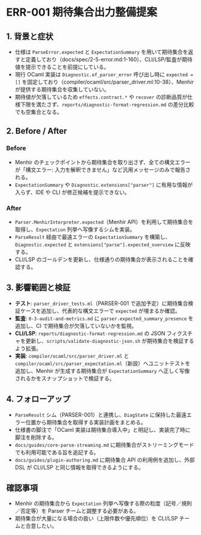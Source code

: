 # ERR-001 期待集合出力整備提案

## 1. 背景と症状
- 仕様は `ParseError.expected` と `ExpectationSummary` を用いて期待集合を返すと定義しており（docs/spec/2-5-error.md:1-160）、CLI/LSP/監査が期待値を提示できることを前提にしている。  
- 現行 OCaml 実装は `Diagnostic.of_parser_error` 呼び出し時に `expected = []` を固定しており（compiler/ocaml/src/parser_driver.ml:10-38）、Menhir が提供する期待集合を収集していない。  
- 期待値が欠落しているため `effects.contract.*` や `recover` の診断品質が仕様下限を満たさず、`reports/diagnostic-format-regression.md` の差分比較でも空集合となる。

## 2. Before / After
### Before
- Menhir のチェックポイントから期待集合を取り出さず、全ての構文エラーが「構文エラー: 入力を解釈できません」など汎用メッセージのみで報告される。  
- `ExpectationSummary` や `Diagnostic.extensions["parser"]` に有用な情報が入らず、IDE や CLI が修正候補を提示できない。

### After
- `Parser.MenhirInterpreter.expected`（Menhir API）を利用して期待集合を取得し、`Expectation` 列挙へ写像するシムを実装。  
- `ParseResult` 経由で最遠エラーの `ExpectationSummary` を構築し、`Diagnostic.expected` と `extensions["parse"].expected_overview` に反映する。  
- CLI/LSP のゴールデンを更新し、仕様通りの期待集合が表示されることを確認する。

## 3. 影響範囲と検証
- **テスト**: `parser_driver_tests.ml`（PARSER-001 で追加予定）に期待集合検証ケースを追加し、代表的な構文エラーで `expected` が埋まるか確認。  
- **監査**: `0-3-audit-and-metrics.md` に `parser.expected_summary_presence` を追加し、CI で期待集合が欠落していないかを監視。  
- **CLI/LSP**: `reports/diagnostic-format-regression.md` の JSON フィクスチャを更新し、`scripts/validate-diagnostic-json.sh` が期待集合を検証するよう拡張。
- **実装**: `compiler/ocaml/src/parser_driver.ml` と `compiler/ocaml/src/parser_expectation.ml`（新設）へユニットテストを追加し、Menhir が生成する期待集合が `ExpectationSummary` へ正しく写像されるかをスナップショットで検証する。

## 4. フォローアップ
- `ParseResult` シム（PARSER-001）と連携し、`DiagState` に保持した最遠エラー位置から期待集合を取得する実装計画をまとめる。  
- 仕様書の脚注で「OCaml 実装は期待集合導入中」と明記し、実装完了時に脚注を削除する。  
- `docs/guides/core-parse-streaming.md` に期待集合がストリーミングモードでも利用可能である旨を追記する。
- `docs/guides/plugin-authoring.md` に期待集合 API の利用例を追加し、外部 DSL が CLI/LSP と同じ情報を取得できるようにする。

## 確認事項
- Menhir の期待集合から `Expectation` 列挙へ写像する際の粒度（記号／規則／否定等）を Parser チームと調整する必要がある。  
- 期待集合が大量になる場合の扱い（上限件数や優先順位）を CLI/LSP チームと合意したい。
